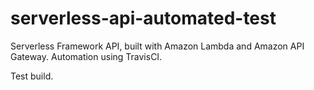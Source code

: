 # serverless-api-automated-test
Serverless Framework API, built with Amazon Lambda and Amazon API Gateway. Automation using TravisCI.

Test build.